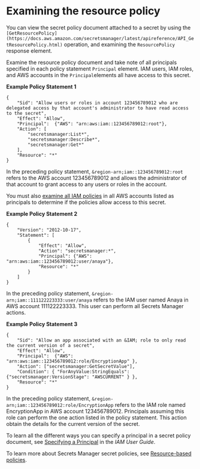 # Examining the resource policy<a name="determine-acccess_examine-resource-policy"></a>

You can view the secret policy document attached to a secret by using the `[GetResourcePolicy](https://docs.aws.amazon.com/secretsmanager/latest/apireference/API_GetResourcePolicy.html)` operation, and examining the `ResourcePolicy` response element\.

Examine the resource policy document and take note of all principals specified in each policy statement `Principal` element\. IAM users, IAM roles, and AWS accounts in the `Principal`elements all have access to this secret\.

**Example Policy Statement 1**

```
{
    "Sid": "Allow users or roles in account 123456789012 who are delegated access by that account's administrator to have read access to the secret",
    "Effect": "Allow",
    "Principal":  {"AWS": "arn:aws:iam::123456789012:root"},
    "Action": [
        "secretsmanager:List*",
        "secretsmanager:Describe*",
        "secretsmanager:Get*"
    ],
    "Resource": "*"
}
```

In the preceding policy statement, `&region-arn;iam::123456789012:root` refers to the AWS account 123456789012 and allows the administrator of that account to grant access to any users or roles in the account\. 

You must also [examine all IAM policies](https://docs.aws.amazon.com/kms/latest/developerguide/determining-access.html#determining-access-iam-policies) in all AWS accounts listed as principals to determine if the policies allow access to this secret\.

**Example Policy Statement 2**

```
{
    "Version": "2012-10-17",
    "Statement": [
        {
            "Effect": "Allow",
            "Action": "secretsmanager:*",
            "Principal": {"AWS": "arn:aws:iam::123456789012:user/anaya"},
            "Resource": "*"
        }
    ]
}
```

In the preceding policy statement, `&region-arn;iam::111122223333:user/anaya` refers to the IAM user named Anaya in AWS account 111122223333\. This user can perform all Secrets Manager actions\.

**Example Policy Statement 3**

```
{
    "Sid": "Allow an app associated with an &IAM; role to only read the current version of a secret",
    "Effect": "Allow",
    "Principal":  {"AWS": "arn:aws:iam::123456789012:role/EncryptionApp" },
    "Action": ["secretsmanager:GetSecretValue"],
    "Condition": { "ForAnyValue:StringEquals": {"secretsmanager:VersionStage": "AWSCURRENT" } },
    "Resource": "*"
}
```

In the preceding policy statement, `&region-arn;iam::123456789012:role/EncryptionApp` refers to the IAM role named EncryptionApp in AWS account 123456789012\. Principals assuming this role can perform the one action listed in the policy statement\. This action obtain the details for the current version of the secret\.

To learn all the different ways you can specify a principal in a secret policy document, see [Specifying a Principal](https://docs.aws.amazon.com/IAM/latest/UserGuide/reference_policies_elements.html#Principal_specifying) in the *IAM User Guide*\.

To learn more about Secrets Manager secret policies, see [Resource\-based policies](auth-and-access_resource-policies.md)\.